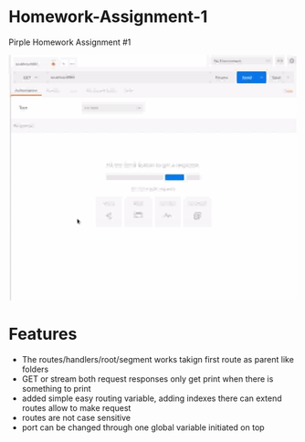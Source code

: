 # Homework-Assignment-1
Pirple Homework Assignment #1

![working case](https://github.com/Multi-Thinker/Homework-Assignment-1/blob/master/A1.gif?raw=true)


# Features
- The routes/handlers/root/segment works takign first route as parent like folders 
- GET or stream both request responses only get print when there is something to print
- added simple easy routing variable, adding indexes there can extend routes allow to make request
- routes are not case sensitive
- port can be changed through one global variable initiated on top
